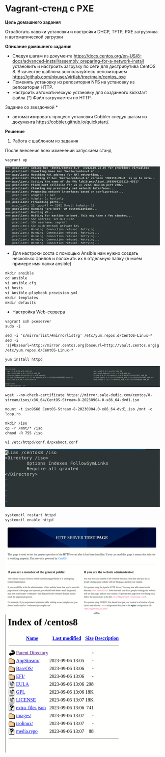 # Vagrant-стенд c PXE

**Цель домашнего задания**

Отработать навыки установки и настройки DHCP, TFTP, PXE загрузчика и автоматической загрузки

**Описание домашнего задания**

* Следуя шагам из документа https://docs.centos.org/en-US/8-docs/advanced-install/assembly_preparing-for-a-network-install  установить и настроить загрузку по сети для дистрибутива CentOS 8. В качестве шаблона воспользуйтесь репозиторием https://github.com/nixuser/virtlab/tree/main/centos_pxe 
* Поменять установку из репозитория NFS на установку из репозитория HTTP.
* Настроить автоматическую установку для созданного kickstart файла (*) Файл загружается по HTTP.

Задание со звездочкой *
* автоматизировать процесс установки Cobbler cледуя шагам из документа https://cobbler.github.io/quickstart/. 

**Решение**

1. Работа с шаблоном из задания

После внесения всех изменений запускаем стэнд

```
vagrant up
```
![Alt text](image.png)

* Для настроки хоста с помощью Ansible нам нужно создать несколько файлов и положить их в отдельную папку (в моём примере имя папки ansible)

```
mkdir ansible
cd ansible
vi ansible.cfg
vi hosts
vi Ansible-playbook provision.yml
mkdir templates
mkdir defaults
```

* Настройка Web-сервера

```
vagrant ssh pxeserver
sudo -i
```
```
sed -i 's/mirrorlist/#mirrorlist/g' /etc/yum.repos.d/CentOS-Linux-*
sed -i 's|#baseurl=http://mirror.centos.org|baseurl=http://vault.centos.org|g' /etc/yum.repos.d/CentOS-Linux-*
```

```
yum install httpd
```
![Alt text](image-1.png)

```
wget --no-check-certificate https://mirror.sale-dedic.com/centos/8-stream/isos/x86_64/CentOS-Stream-8-20230904.0-x86_64-dvd1.iso
```
```
mount -t iso9660 CentOS-Stream-8-20230904.0-x86_64-dvd1.iso /mnt -o loop,ro
```
```
mkdir /iso
cp -r /mnt/* /iso
chmod -R 755 /iso
```

```
vi /etc/httpd/conf.d/pxeboot.conf
```
![Alt text](image-2.png)

```
systemctl restart httpd
systemctl enable httpd
```
![Alt text](image-4.png)
![Alt text](image-3.png)

























